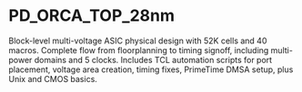 # PD_ORCA_TOP_28nm
Block-level multi-voltage ASIC physical design with 52K cells and 40 macros. Complete flow from floorplanning to timing signoff, including multi-power domains and 5 clocks. Includes TCL automation scripts for port placement, voltage area creation, timing fixes, PrimeTime DMSA setup, plus Unix and CMOS basics.
